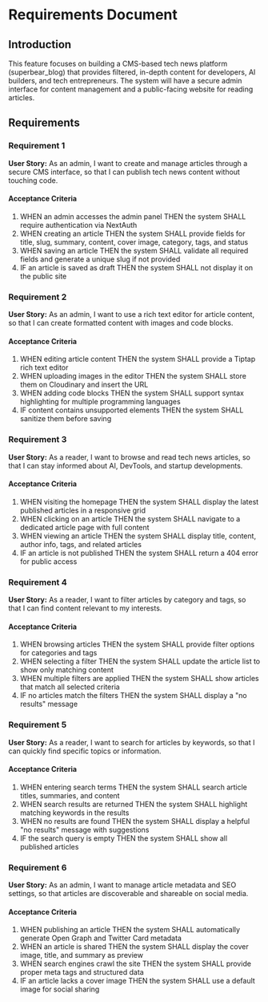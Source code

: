 # Requirements Document

## Introduction

This feature focuses on building a CMS-based tech news platform (superbear_blog) that provides filtered, in-depth content for developers, AI builders, and tech entrepreneurs. The system will have a secure admin interface for content management and a public-facing website for reading articles.

## Requirements

### Requirement 1

**User Story:** As an admin, I want to create and manage articles through a secure CMS interface, so that I can publish tech news content without touching code.

#### Acceptance Criteria

1. WHEN an admin accesses the admin panel THEN the system SHALL require authentication via NextAuth
2. WHEN creating an article THEN the system SHALL provide fields for title, slug, summary, content, cover image, category, tags, and status
3. WHEN saving an article THEN the system SHALL validate all required fields and generate a unique slug if not provided
4. IF an article is saved as draft THEN the system SHALL not display it on the public site

### Requirement 2

**User Story:** As an admin, I want to use a rich text editor for article content, so that I can create formatted content with images and code blocks.

#### Acceptance Criteria

1. WHEN editing article content THEN the system SHALL provide a Tiptap rich text editor
2. WHEN uploading images in the editor THEN the system SHALL store them on Cloudinary and insert the URL
3. WHEN adding code blocks THEN the system SHALL support syntax highlighting for multiple programming languages
4. IF content contains unsupported elements THEN the system SHALL sanitize them before saving

### Requirement 3

**User Story:** As a reader, I want to browse and read tech news articles, so that I can stay informed about AI, DevTools, and startup developments.

#### Acceptance Criteria

1. WHEN visiting the homepage THEN the system SHALL display the latest published articles in a responsive grid
2. WHEN clicking on an article THEN the system SHALL navigate to a dedicated article page with full content
3. WHEN viewing an article THEN the system SHALL display title, content, author info, tags, and related articles
4. IF an article is not published THEN the system SHALL return a 404 error for public access

### Requirement 4

**User Story:** As a reader, I want to filter articles by category and tags, so that I can find content relevant to my interests.

#### Acceptance Criteria

1. WHEN browsing articles THEN the system SHALL provide filter options for categories and tags
2. WHEN selecting a filter THEN the system SHALL update the article list to show only matching content
3. WHEN multiple filters are applied THEN the system SHALL show articles that match all selected criteria
4. IF no articles match the filters THEN the system SHALL display a "no results" message

### Requirement 5

**User Story:** As a reader, I want to search for articles by keywords, so that I can quickly find specific topics or information.

#### Acceptance Criteria

1. WHEN entering search terms THEN the system SHALL search article titles, summaries, and content
2. WHEN search results are returned THEN the system SHALL highlight matching keywords in the results
3. WHEN no results are found THEN the system SHALL display a helpful "no results" message with suggestions
4. IF the search query is empty THEN the system SHALL show all published articles

### Requirement 6

**User Story:** As an admin, I want to manage article metadata and SEO settings, so that articles are discoverable and shareable on social media.

#### Acceptance Criteria

1. WHEN publishing an article THEN the system SHALL automatically generate Open Graph and Twitter Card metadata
2. WHEN an article is shared THEN the system SHALL display the cover image, title, and summary as preview
3. WHEN search engines crawl the site THEN the system SHALL provide proper meta tags and structured data
4. IF an article lacks a cover image THEN the system SHALL use a default image for social sharing